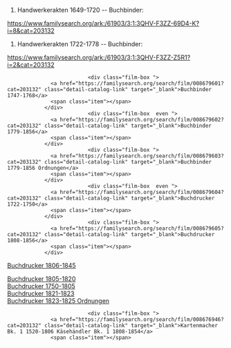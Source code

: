 1. Handwerkerakten 1649-1720 -- Buchbinder:

https://www.familysearch.org/ark:/61903/3:1:3QHV-F3ZZ-69D4-K?i=8&cat=203132

1. Handwerkerakten 1722-1778 -- Buchbinder:

https://www.familysearch.org/ark:/61903/3:1:3QHV-F3ZZ-Z5R1?i=2&cat=203132


                              <div class="film-box ">
                  <a href="https://familysearch.org/search/film/008679601?cat=203132" class="detail-catalog-link" target="_blank">Buchbinder 1747-1768</a>
                  <span class="item"></span>
                </div>
                              <div class="film-box  even ">
                  <a href="https://familysearch.org/search/film/008679602?cat=203132" class="detail-catalog-link" target="_blank">Buchbinder 1779-1856</a>
                  <span class="item"></span>
                </div>
                              <div class="film-box ">
                  <a href="https://familysearch.org/search/film/008679603?cat=203132" class="detail-catalog-link" target="_blank">Buchbinder 1779-1856 Ordnungen</a>
                  <span class="item"></span>
                </div>
                              <div class="film-box  even ">
                  <a href="https://familysearch.org/search/film/008679604?cat=203132" class="detail-catalog-link" target="_blank">Buchdrucker 1722-1750</a>
                  <span class="item"></span>
                </div>
                              <div class="film-box ">
                  <a href="https://familysearch.org/search/film/008679605?cat=203132" class="detail-catalog-link" target="_blank">Buchdrucker 1808-1856</a>
                  <span class="item"></span>
                </div>

 <a href="https://familysearch.org/search/film/008679606?cat=203132" class="detail-catalog-link" target="_blank">Buchdrucker 1806-1845</a>
                  <span class="item"></span>
                </div>
                              <div class="film-box ">
                  <a href="https://familysearch.org/search/film/008679607?cat=203132" class="detail-catalog-link" target="_blank">Buchdrucker 1805-1820</a>
                  <span class="item"></span>
                </div>
                              <div class="film-box  even ">
                  <a href="https://familysearch.org/search/film/008679608?cat=203132" class="detail-catalog-link" target="_blank">Buchdrucker 1750-1805</a>
                  <span class="item"></span>
                </div>
                              <div class="film-box ">
                  <a href="https://familysearch.org/search/film/008679609?cat=203132" class="detail-catalog-link" target="_blank">Buchdrucker 1821-1823</a>
                  <span class="item"></span>
                </div>
                              <div class="film-box  even ">
                  <a href="https://familysearch.org/search/film/008679610?cat=203132" class="detail-catalog-link" target="_blank">Buchdrucker 1823-1825 Ordnungen</a>
                  <span class="item"></span>
                </div>
                
                
                              <div class="film-box ">
                  <a href="https://familysearch.org/search/film/008676946?cat=203132" class="detail-catalog-link" target="_blank">Kartenmacher Bk. 1 1520-1806 Käsehändler Bk. 1 1808-1854</a>
                  <span class="item"></span>
